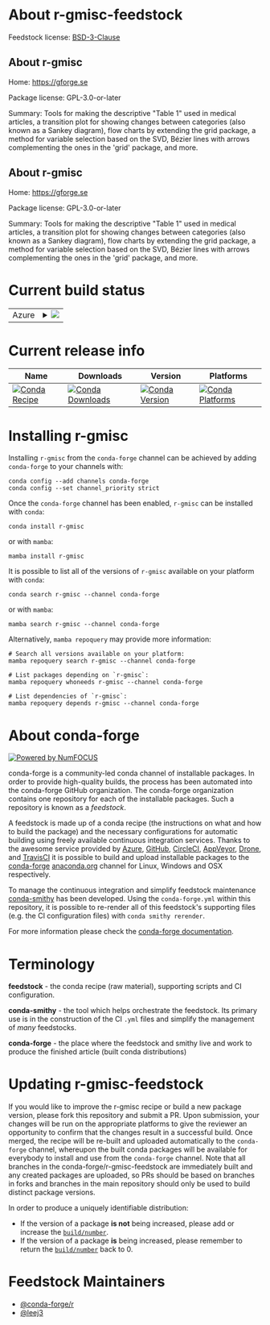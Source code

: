 About r-gmisc-feedstock
=======================

Feedstock license: [BSD-3-Clause](https://github.com/conda-forge/r-gmisc-feedstock/blob/main/LICENSE.txt)


About r-gmisc
-------------

Home: https://gforge.se

Package license: GPL-3.0-or-later

Summary: Tools for making the descriptive "Table 1" used in medical articles, a transition plot for showing changes between categories (also known as a Sankey diagram), flow charts by extending the grid package, a method for variable selection based on the SVD, Bézier lines with arrows complementing the ones in the 'grid' package, and more.

About r-gmisc
-------------

Home: https://gforge.se

Package license: GPL-3.0-or-later

Summary: Tools for making the descriptive "Table 1" used in medical articles, a transition plot for showing changes between categories (also known as a Sankey diagram), flow charts by extending the grid package, a method for variable selection based on the SVD, Bézier lines with arrows complementing the ones in the 'grid' package, and more.

Current build status
====================


<table>
    
  <tr>
    <td>Azure</td>
    <td>
      <details>
        <summary>
          <a href="https://dev.azure.com/conda-forge/feedstock-builds/_build/latest?definitionId=19806&branchName=main">
            <img src="https://dev.azure.com/conda-forge/feedstock-builds/_apis/build/status/r-gmisc-feedstock?branchName=main">
          </a>
        </summary>
        <table>
          <thead><tr><th>Variant</th><th>Status</th></tr></thead>
          <tbody><tr>
              <td>linux_64_r_base4.4</td>
              <td>
                <a href="https://dev.azure.com/conda-forge/feedstock-builds/_build/latest?definitionId=19806&branchName=main">
                  <img src="https://dev.azure.com/conda-forge/feedstock-builds/_apis/build/status/r-gmisc-feedstock?branchName=main&jobName=linux&configuration=linux%20linux_64_r_base4.4" alt="variant">
                </a>
              </td>
            </tr><tr>
              <td>linux_64_r_base4.5</td>
              <td>
                <a href="https://dev.azure.com/conda-forge/feedstock-builds/_build/latest?definitionId=19806&branchName=main">
                  <img src="https://dev.azure.com/conda-forge/feedstock-builds/_apis/build/status/r-gmisc-feedstock?branchName=main&jobName=linux&configuration=linux%20linux_64_r_base4.5" alt="variant">
                </a>
              </td>
            </tr><tr>
              <td>osx_64_r_base4.4</td>
              <td>
                <a href="https://dev.azure.com/conda-forge/feedstock-builds/_build/latest?definitionId=19806&branchName=main">
                  <img src="https://dev.azure.com/conda-forge/feedstock-builds/_apis/build/status/r-gmisc-feedstock?branchName=main&jobName=osx&configuration=osx%20osx_64_r_base4.4" alt="variant">
                </a>
              </td>
            </tr><tr>
              <td>osx_64_r_base4.5</td>
              <td>
                <a href="https://dev.azure.com/conda-forge/feedstock-builds/_build/latest?definitionId=19806&branchName=main">
                  <img src="https://dev.azure.com/conda-forge/feedstock-builds/_apis/build/status/r-gmisc-feedstock?branchName=main&jobName=osx&configuration=osx%20osx_64_r_base4.5" alt="variant">
                </a>
              </td>
            </tr><tr>
              <td>win_64_r_base4.4</td>
              <td>
                <a href="https://dev.azure.com/conda-forge/feedstock-builds/_build/latest?definitionId=19806&branchName=main">
                  <img src="https://dev.azure.com/conda-forge/feedstock-builds/_apis/build/status/r-gmisc-feedstock?branchName=main&jobName=win&configuration=win%20win_64_r_base4.4" alt="variant">
                </a>
              </td>
            </tr><tr>
              <td>win_64_r_base4.5</td>
              <td>
                <a href="https://dev.azure.com/conda-forge/feedstock-builds/_build/latest?definitionId=19806&branchName=main">
                  <img src="https://dev.azure.com/conda-forge/feedstock-builds/_apis/build/status/r-gmisc-feedstock?branchName=main&jobName=win&configuration=win%20win_64_r_base4.5" alt="variant">
                </a>
              </td>
            </tr>
          </tbody>
        </table>
      </details>
    </td>
  </tr>
</table>

Current release info
====================

| Name | Downloads | Version | Platforms |
| --- | --- | --- | --- |
| [![Conda Recipe](https://img.shields.io/badge/recipe-r--gmisc-green.svg)](https://anaconda.org/conda-forge/r-gmisc) | [![Conda Downloads](https://img.shields.io/conda/dn/conda-forge/r-gmisc.svg)](https://anaconda.org/conda-forge/r-gmisc) | [![Conda Version](https://img.shields.io/conda/vn/conda-forge/r-gmisc.svg)](https://anaconda.org/conda-forge/r-gmisc) | [![Conda Platforms](https://img.shields.io/conda/pn/conda-forge/r-gmisc.svg)](https://anaconda.org/conda-forge/r-gmisc) |

Installing r-gmisc
==================

Installing `r-gmisc` from the `conda-forge` channel can be achieved by adding `conda-forge` to your channels with:

```
conda config --add channels conda-forge
conda config --set channel_priority strict
```

Once the `conda-forge` channel has been enabled, `r-gmisc` can be installed with `conda`:

```
conda install r-gmisc
```

or with `mamba`:

```
mamba install r-gmisc
```

It is possible to list all of the versions of `r-gmisc` available on your platform with `conda`:

```
conda search r-gmisc --channel conda-forge
```

or with `mamba`:

```
mamba search r-gmisc --channel conda-forge
```

Alternatively, `mamba repoquery` may provide more information:

```
# Search all versions available on your platform:
mamba repoquery search r-gmisc --channel conda-forge

# List packages depending on `r-gmisc`:
mamba repoquery whoneeds r-gmisc --channel conda-forge

# List dependencies of `r-gmisc`:
mamba repoquery depends r-gmisc --channel conda-forge
```


About conda-forge
=================

[![Powered by
NumFOCUS](https://img.shields.io/badge/powered%20by-NumFOCUS-orange.svg?style=flat&colorA=E1523D&colorB=007D8A)](https://numfocus.org)

conda-forge is a community-led conda channel of installable packages.
In order to provide high-quality builds, the process has been automated into the
conda-forge GitHub organization. The conda-forge organization contains one repository
for each of the installable packages. Such a repository is known as a *feedstock*.

A feedstock is made up of a conda recipe (the instructions on what and how to build
the package) and the necessary configurations for automatic building using freely
available continuous integration services. Thanks to the awesome service provided by
[Azure](https://azure.microsoft.com/en-us/services/devops/), [GitHub](https://github.com/),
[CircleCI](https://circleci.com/), [AppVeyor](https://www.appveyor.com/),
[Drone](https://cloud.drone.io/welcome), and [TravisCI](https://travis-ci.com/)
it is possible to build and upload installable packages to the
[conda-forge](https://anaconda.org/conda-forge) [anaconda.org](https://anaconda.org/)
channel for Linux, Windows and OSX respectively.

To manage the continuous integration and simplify feedstock maintenance
[conda-smithy](https://github.com/conda-forge/conda-smithy) has been developed.
Using the ``conda-forge.yml`` within this repository, it is possible to re-render all of
this feedstock's supporting files (e.g. the CI configuration files) with ``conda smithy rerender``.

For more information please check the [conda-forge documentation](https://conda-forge.org/docs/).

Terminology
===========

**feedstock** - the conda recipe (raw material), supporting scripts and CI configuration.

**conda-smithy** - the tool which helps orchestrate the feedstock.
                   Its primary use is in the construction of the CI ``.yml`` files
                   and simplify the management of *many* feedstocks.

**conda-forge** - the place where the feedstock and smithy live and work to
                  produce the finished article (built conda distributions)


Updating r-gmisc-feedstock
==========================

If you would like to improve the r-gmisc recipe or build a new
package version, please fork this repository and submit a PR. Upon submission,
your changes will be run on the appropriate platforms to give the reviewer an
opportunity to confirm that the changes result in a successful build. Once
merged, the recipe will be re-built and uploaded automatically to the
`conda-forge` channel, whereupon the built conda packages will be available for
everybody to install and use from the `conda-forge` channel.
Note that all branches in the conda-forge/r-gmisc-feedstock are
immediately built and any created packages are uploaded, so PRs should be based
on branches in forks and branches in the main repository should only be used to
build distinct package versions.

In order to produce a uniquely identifiable distribution:
 * If the version of a package **is not** being increased, please add or increase
   the [``build/number``](https://docs.conda.io/projects/conda-build/en/latest/resources/define-metadata.html#build-number-and-string).
 * If the version of a package **is** being increased, please remember to return
   the [``build/number``](https://docs.conda.io/projects/conda-build/en/latest/resources/define-metadata.html#build-number-and-string)
   back to 0.

Feedstock Maintainers
=====================

* [@conda-forge/r](https://github.com/orgs/conda-forge/teams/r/)
* [@leej3](https://github.com/leej3/)

